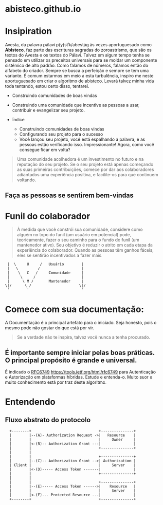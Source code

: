 # abisteco.github.io
# Insipiration

Avesta, da palavra pálavi p(y)stʾk/abestāg às vezes aportuguesado como **Abisteco**, faz parte das escrituras sagradas do zoroastrismo, que são os textos do Avesta e os textos do Pálavi. Talvez em algum tempo tenha se pensado em utilizar os preceitos universais para se moldar um componente sistêmico de alto padrão. Como falamos de números, falamos então do alfabeto do criador. Sempre se busca a perfeição e sempre se tem uma variante. É comum estarmos em meio a esta turbulência, inspiro me neste aportuguesado em criar o algoritmo de abisteco. Levará talvez minha vida toda tentando, estou certo disso, tentarei.

- Construindo comunidades de boas vindas
- Construindo uma comunidade que incentive as pessoas a usar, contribuir e evangelizar seu projeto.

- Índice
  - Construindo comunidades de boas vindas
  - Configurando seu projeto para o sucesso
  - Você lançou seu projeto, você está espalhando a palavra, e as pessoas estão verificando isso. Impressionante! Agora, como você consegue ficar em volta?


> Uma comunidade acolhedora é um investimento no futuro e na reputação do seu projeto. Se o seu projeto está apenas começando as suas primeiras contribuições, comece por dar aos colaboradores adiantados uma experiência positiva, e facilite-os para que continuem voltando.

## Faça as pessoas se sentirem bem-vindas

# Funil do colaborador

> À medida que você constrói sua comunidade, considere como alguém no topo do funil (um usuário em potencial) pode, teoricamente, fazer o seu caminho para o fundo do funil (um mantenedor ativo). Seu objetivo é reduzir o atrito em cada etapa da experiência do colaborador. Quando as pessoas têm ganhos fáceis, eles se sentirão incentivados a fazer mais.

```
 |  \     U     /   Usuário        |
 |   \         /                   |
 |    \   C   /     Comunidade     |
 |     \     /                     |
 |      \ M /       Mantenedor     |
\|/      \ /                      \|/
 '        '                        '
```
# Comece com sua documentação:

A Documentação é o principal artefato para o iniciado. Seja honesto, pois o mesmo pode não gostar do que está por vir.
> Se a verdade não te inspira, talvez você nunca a tenha procurado.

## É importante sempre iniciar pelas boas práticas. O principal propósito é grande e universal.

É indicado o [RFC6749](https://tools.ietf.org/html/rfc6749) https://tools.ietf.org/html/rfc6749 para Autenticação e Autorização em plataformas híbridas. Estude e entenda-o. Muito suor e muito conhecimento está por traz deste algoritmo.

# Entendendo

## Fluxo abstrato do protocolo

```
  +--------+                               +---------------+
  |        |--(A)- Authorization Request ->|   Resource    |
  |        |                               |     Owner     |
  |        |<-(B)-- Authorization Grant ---|               |
  |        |                               +---------------+
  |        |
  |        |                               +---------------+
  |        |--(C)-- Authorization Grant -->| Authorization |
  | Client |                               |     Server    |
  |        |<-(D)----- Access Token -------|               |
  |        |                               +---------------+
  |        |
  |        |                               +---------------+
  |        |--(E)----- Access Token ------>|    Resource   |
  |        |                               |     Server    |
  |        |<-(F)--- Protected Resource ---|               |
  +--------+                               +---------------+
```
